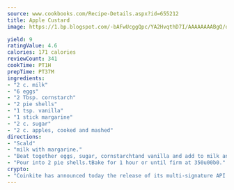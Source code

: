 ```yaml
---
source: www.cookbooks.com/Recipe-Details.aspx?id=655212
title: Apple Custard
image: https://1.bp.blogspot.com/-bAFwUcggQpc/YA2HvqthD7I/AAAAAAAABgQ/dGGityjUeSk5WIgvhJroHVt7XYoXF2qygCLcBGAsYHQ/s320/10.png

yield: 9
ratingValue: 4.6
calories: 171 calories
reviewCount: 341
cookTime: PT1H
prepTime: PT37M
ingredients:
- "2 c. milk"
- "6 eggs"
- "2 Tbsp. cornstarch"
- "2 pie shells"
- "1 tsp. vanilla"
- "1 stick margarine"
- "2 c. sugar"
- "2 c. apples, cooked and mashed"
directions:
- "Scald"
- "milk with margarine."
- "Beat together eggs, sugar, cornstarchtand vanilla and add to milk and margarine mixture. To this, add apples."
- "Pour into 2 pie shells.tBake for 1 hour or until firm at 350u00b0."
crypto:
- "Coinkite has announced today the release of its multi-signature API and Co-sign Pages, giving users the first Bitcoin platform of its kind to support M-of-15 signatures."
---
```


